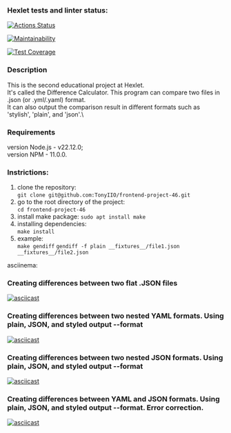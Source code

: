 ### Hexlet tests and linter status:
[![Actions Status](https://github.com/TonyIIO/frontend-project-46/actions/workflows/hexlet-check.yml/badge.svg)](https://github.com/TonyIIO/frontend-project-46/actions)

[![Maintainability](https://api.codeclimate.com/v1/badges/6d6ba1cad69cdeaf9d0e/maintainability)](https://codeclimate.com/github/TonyIIO/frontend-project-46/maintainability)

[![Test Coverage](https://api.codeclimate.com/v1/badges/6d6ba1cad69cdeaf9d0e/test_coverage)](https://codeclimate.com/github/TonyIIO/frontend-project-46/test_coverage)


### Description
This is the second educational project at Hexlet.\
It's called the Difference Calculator. This program can compare two files in .json (or .yml/.yaml) format.\
It can also output the comparison result in different formats such as 'stylish', 'plain', and 'json'.\

### Requirements

version Node.js - v22.12.0;\
version NPM - 11.0.0.

### Instrictions:

1. clone the repository:\
```git clone git@github.com:TonyIIO/frontend-project-46.git```
2. go to the root directory of the project:\
```cd frontend-project-46```
3. install make package:
```sudo apt install make```
4. installing dependencies:\
```make install```
5. example:\
```make gendiff```
```gendiff -f plain __fixtures__/file1.json __fixtures__/file2.json```

asciinema:
### Creating differences between two flat .JSON files
[![asciicast](https://asciinema.org/a/kceIs4HEL7veKLlRPi8CmkVSs.svg)](https://asciinema.org/a/kceIs4HEL7veKLlRPi8CmkVSs)

### Creating differences between two nested YAML formats. Using plain, JSON, and styled output --format
[![asciicast](https://asciinema.org/a/67ezKnKgCES0sE9UXpwk8eTGB.svg)](https://asciinema.org/a/67ezKnKgCES0sE9UXpwk8eTGB)

### Creating differences between two nested JSON formats. Using plain, JSON, and styled output --format
[![asciicast](https://asciinema.org/a/VHUNgITCJfYe9rLaUZLx61pIL.svg)](https://asciinema.org/a/VHUNgITCJfYe9rLaUZLx61pIL)

### Creating differences between YAML and JSON formats. Using plain, JSON, and styled output --format. Error correction.
[![asciicast](https://asciinema.org/a/GwqJAvcSRvmRpPqA4FraXXC5F.svg)](https://asciinema.org/a/GwqJAvcSRvmRpPqA4FraXXC5F)
